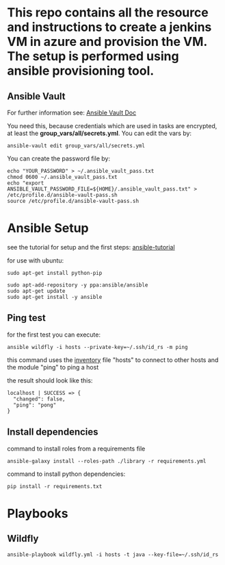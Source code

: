 # This repo contains all the resource and instructions to create a jenkins VM in azure and provision the VM. The setup is performed using ansible provisioning tool.

## Ansible Vault
For further information see: [Ansible Vault Doc](http://docs.ansible.com/ansible/playbooks_vault.html)

You need this, because credentials which are used in tasks are encrypted, at least the 
**group_vars/all/secrets.yml**. You can edit the vars by:

    ansible-vault edit group_vars/all/secrets.yml

You can create the password file by:

    echo "YOUR_PASSWORD" > ~/.ansible_vault_pass.txt
    chmod 0600 ~/.ansible_vault_pass.txt
    echo "export ANSIBLE_VAULT_PASSWORD_FILE=${HOME}/.ansible_vault_pass.txt" > /etc/profile.d/ansible-vault-pass.sh
    source /etc/profile.d/ansible-vault-pass.sh

# Ansible Setup 

see the tutorial for setup and the first steps: [ansible-tutorial](https://serversforhackers.com/an-ansible-tutorial)

for use with ubuntu:

    sudo apt-get install python-pip

    sudo apt-add-repository -y ppa:ansible/ansible
    sudo apt-get update
    sudo apt-get install -y ansible

## Ping test

for the first test you can execute:

    ansible wildfly -i hosts --private-key=~/.ssh/id_rs -m ping

this command uses the [inventory](http://docs.ansible.com/ansible/intro_inventory.html) 
file "hosts" to connect to other hosts and the module "ping" to ping a host

the result should look like this:

    localhost | SUCCESS => {
      "changed": false, 
      "ping": "pong"
    }

## Install dependencies

command to install roles from a requirements file

    ansible-galaxy install --roles-path ./library -r requirements.yml

command to install python dependencies:

    pip install -r requirements.txt


# Playbooks

## Wildfly

    ansible-playbook wildfly.yml -i hosts -t java --key-file=~/.ssh/id_rs